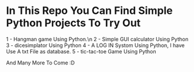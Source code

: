 # In This Repo You Can Find Simple Python Projects To Try Out
1 - Hangman game Using Python.\n
2 - Simple GUI calculator Using Python
3 - dicesimplator Using Python
4 - A LOG IN Systom Using Python, I have Use A txt File as database.
5 - tic-tac-toe Game Using Python

And Many More To Come :D
